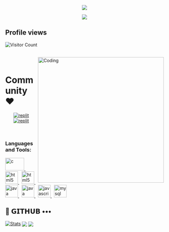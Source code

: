 
<!---
TECH-NERDS-19/TECH-NERDS-19 is a ✨ special ✨ repository because its `README.md` (this file) appears on your GitHub profile.
You can click the Preview link to take a look at your changes.
--->

<!---##TechNerds text--->
<p align="center">
  <a href="https://github.com/TECH-NERDS-19/readme-typing-svg">
    <img src="https://readme-typing-svg.demolab.com/?lines=𝐓𝐞𝐜𝐡𝐍𝐞𝐫𝐝𝐬&font=Fira%20SemiBold&center=true&width=480&height=45&color=fff68f&vCenter=true&pause=1000&size=40" /></a>
</p>

<!--##Description text-->
<p align="center">
  <a href="https://github.com/TECH-NERDS-19/readme-typing-svg">
    <img src="https://readme-typing-svg.demolab.com/?lines=ᴛᴜʀɴɪɴɢ%20ᴅʀᴇᴀᴍꜱ%20ɪɴᴛᴏ%20ᴄᴏᴅᴇ.;ɴᴅʀᴋ%20ꜰɪʀꜱᴛ%20ɢʀᴀᴅᴇ%20ᴄᴏʟʟᴇɢᴇ,%20ʜᴀꜱꜱᴀɴ&font=Fira%20Code&center=true&width=500&height=45&color=f75c7e&vCenter=true&pause=1000&size=22" /></a>
</p>

## Profile views 
![Visitor Count](https://profile-counter.glitch.me/{TECH-NERDS-19}/count.svg)

<!--##Coding Gif-->
<br><img align="right" alt="Coding" width="400" src="https://camo.githubusercontent.com/e20822b4282c07ffd010cd05f855a6561d3b62358ca9e607e4901288dd748fcb/68747470733a2f2f63646e2e6472696262626c652e636f6d2f75736572732f323133313939332f73637265656e73686f74732f343934383733362f74686f75676874776f726b732d6769665f6472696262626c652e676966"> <br>

<!--##Instagram
<p align="left"> <a href="https://instagram.com/technerds_club" target="blank"><img src="https://img.shields.io/badge/Follow-Instagram-blue?style=for-the-badge&logo=instagram&labelColor=blue" alt="technerds_club" /></a> </p>-->

# Community ❤️
</p>
<p align="center">
<a href="https://instagram.com/technerds_club"><img alt="replit" src="https://img.shields.io/badge/-Instagram-orange?style=for-the-badge&logo=instagram&logoColor=white"/></a> <a href="https://telegram.me/TechNerds_Club"><img alt="replit" src="https://img.shields.io/badge/-Telegram-blue?style=for-the-badge&logo=telegram&logoColor=white"/></a>
</p><br>

<!--##Programming Languages-->

<h3 align="left">Languages and Tools:</h3>
<p align="left"> 
  <a href="https://www.cprogramming.com/" target="_blank"> <img src="https://github.com/TECH-NERDS-19/TECH-NERDS-19/assets/145664570/d38d108f-7c3d-4256-9d8a-d4aaadc2ad0d" alt="c" width="60" height="40"/> </a> &nbsp
  <a href="https://www.w3.org/html/" target="_blank"> <img src="https://github.com/TECH-NERDS-19/TECH-NERDS-19/assets/145664570/5c133f22-f440-4f4f-a7fe-294a9e6ab1fb" alt="html5" width="40" height="40"/> </a> &nbsp
  <a href="https://www.w3.org/css/" target="_blank"> <img src="https://github.com/TECH-NERDS-19/TECH-NERDS-19/assets/145664570/bd814d55-d81a-49d4-8128-459010fdfa4d" alt="html5" width="40" height="40"/> </a>&nbsp
  <a href="https://www.java.com" target="_blank"> <img src="https://github.com/TECH-NERDS-19/TECH-NERDS-19/assets/145664570/1a69b156-42d7-4b9e-b9e8-1f4bfaf9c5ce" alt="java" width="40" height="40"/> </a> &nbsp
  <a href="https://www.python.org/" target="_blank"> <img src="https://github.com/TECH-NERDS-19/TECH-NERDS-19/assets/145664570/42015b1f-2030-47a0-8e7b-7c64a669786e" alt="java" width="40" height="40"/> </a> &nbsp
  <a href="https://developer.mozilla.org/en-US/docs/Web/JavaScript" target="_blank"> <img src="https://github.com/TECH-NERDS-19/TECH-NERDS-19/assets/145664570/d0cbae96-b6e0-490b-997a-e0323e1a0a97" alt="javascript" width="40" height="40"/> </a> &nbsp
  <a href="https://www.mysql.com/" target="_blank"> <img src="https://github.com/TECH-NERDS-19/TECH-NERDS-19/assets/145664570/eed31f55-13d4-48c3-88f0-bc9c500ff819" alt="mysql" width="40" height="40"/> </a> 
</p>

## 💜 𝗚𝗜𝗧𝗛𝗨𝗕 •••
[![Stats](https://github-readme-stats.vercel.app/api?username=TECH-NERDS-19&hide=prs&count_public=true&show_icons=true&theme=algolia)](https://github.com/TECH-NERDS-19/github-readme-stats)
<img src="https://github-readme-streak-stats.herokuapp.com?user=TECH-NERDS-19&theme=tokyonight" align="center">
<img src="https://github-readme-stats.vercel.app/api/top-langs/?username=TECH-NERDS-19&layout=compact&theme=tokyonight" align="center">


